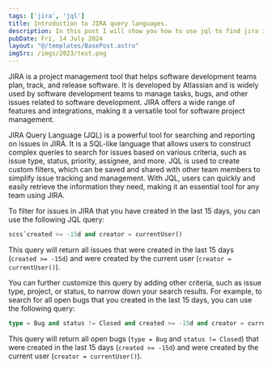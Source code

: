 ```yaml
---
tags: ['jira', 'jql']
title: Introduction to JIRA query languages.
description: In this post I will show you how to use jql to find jira issues.
pubDate: Fri, 14 July 2024
layout: "@/templates/BasePost.astro"
imgSrc: /imgs/2023/test.png
---
```

JIRA is a project management tool that helps software development teams plan, track, and release software. It is developed by Atlassian and is widely used by software development teams to manage tasks, bugs, and other issues related to software development. JIRA offers a wide range of features and integrations, making it a versatile tool for software project management.


JIRA Query Language (JQL) is a powerful tool for searching and reporting on issues in JIRA. It is a SQL-like language that allows users to construct complex queries to search for issues based on various criteria, such as issue type, status, priority, assignee, and more. JQL is used to create custom filters, which can be saved and shared with other team members to simplify issue tracking and management. With JQL, users can quickly and easily retrieve the information they need, making it an essential tool for any team using JIRA.


To filter for issues in JIRA that you have created in the last 15 days, you can use the following JQL query:


```sql
scss`created >= -15d and creator = currentUser()
```
This query will return all issues that were created in the last 15 days (`created >= -15d`) and were created by the current user (`creator = currentUser()`).

You can further customize this query by adding other criteria, such as issue type, project, or status, to narrow down your search results. For example, to search for all open bugs that you created in the last 15 days, you can use the following query:


```sql
type = Bug and status != Closed and created >= -15d and creator = currentUser()
```
This query will return all open bugs (`type = Bug` and `status != Closed`) that were created in the last 15 days (`created >= -15d`) and were created by the current user (`creator = currentUser()`).


